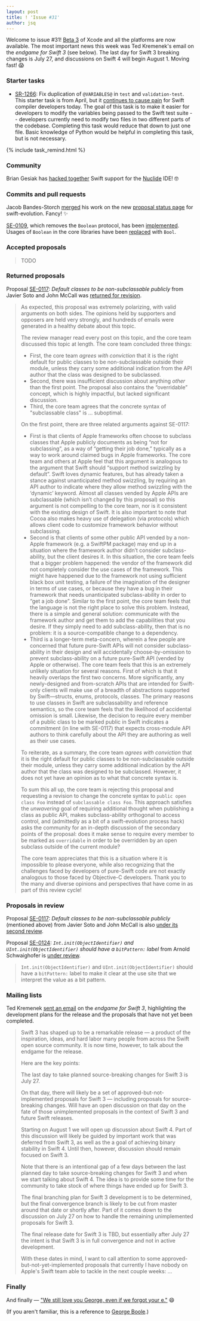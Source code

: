 ```yaml
---
layout: post
title: ! 'Issue #31'
author: jsq
---
```


Welcome to issue #31! [Beta 3](https://developer.apple.com/news/?id=07182016a) of Xcode and all the platforms are now available. The most important news this week was Ted Kremenek's email on the *endgame for Swift 3* (see below). The last day for Swift 3 breaking changes is July 27, and discussions on Swift 4 will begin August 1. Moving fast! 😱

<!--excerpt-->

### Starter tasks

- [SR-1266](https://bugs.swift.org/browse/SR-1266): Fix duplication of `@VARIABLES@` in `test` and `validation-test`. This starter task is from April, but it [continues to cause pain](https://github.com/apple/swift/pull/3577#issuecomment-233464806) for Swift compiler developers today. The goal of this task is to make it easier for developers to modify the variables being passed to the Swift test suite -- developers currently need to modify two files in two different parts of the codebase. Completing this task would reduce that down to just one file. Basic knowledge of Python would be helpful in completing this task, but is not necessary.

{% include task_remind.html %}

### Community

Brian Gesiak has [hacked together](http://modocache.io/nuclide-swift-ide) Swift support for the [Nuclide](https://nuclide.io) IDE! 🤓

### Commits and pull requests

Jacob Bandes-Storch [merged](https://github.com/apple/swift-evolution/pull/433) his work on the new [proposal status page](http://apple.github.io/swift-evolution/) for swift-evolution. Fancy! ✨

[SE-0109](https://github.com/apple/swift-evolution/blob/37ca495862e07ea7cc13c72b934a85501710bf78/proposals/0109-remove-boolean.md), which removes the `Boolean` protocol, has been [implemented](https://github.com/apple/swift/pull/3567). Usages of `Boolean` in the core libraries have been [replaced](https://github.com/apple/swift-corelibs-xctest/commit/544608dbf891326f254bb8d048267aa29247742c)  with `Bool`.

### Accepted proposals

> TODO

### Returned proposals

Proposal [SE-0117](https://github.com/apple/swift-evolution/blob/master/proposals/0117-non-public-subclassable-by-default.md): *Default classes to be non-subclassable publicly* from Javier Soto and John McCall was [returned for revision](https://lists.swift.org/pipermail/swift-evolution-announce/2016-July/000234.html).

> As expected, this proposal was extremely polarizing, with valid arguments on both sides.  The opinions held by supporters and opposers are held very strongly, and hundreds of emails were generated in a healthy debate about this topic.
>
> The review manager read every post on this topic, and the core team discussed this topic at length.  The core team concluded three things:
>
> - First, the core team *agrees with conviction* that it is the right default for public classes to be non-subclassable outside their module, unless they carry some additional indication from the API author that the class was designed to be subclassed.
> - Second, there was insufficient discussion about anything *other* than the first point.  The proposal also contains the “overridable” concept, which is highly impactful, but lacked significant discussion.
> - Third, the core team agrees that the concrete syntax of "subclassable class" is ... suboptimal.
>
> On the first point, there are three related arguments against SE-0117:
>
> - First is that clients of Apple frameworks often choose to subclass classes that Apple publicly documents as being “not for subclassing”, as a way of “getting their job done,” typically as a way to work around claimed bugs in Apple frameworks.  The core team and others at Apple feel that this argument is analogous to the argument that Swift should “support method swizzling by default”.  Swift loves dynamic features, but has already taken a stance against unanticipated method swizzling, by requiring an API author to indicate where they allow method swizzling with the ‘dynamic’ keyword.  Almost all classes vended by Apple APIs are subclassable (which isn’t changed by this proposal) so this argument is not compelling to the core team, nor is it consistent with the existing design of Swift.  It is also important to note that Cocoa also makes heavy use of delegation (via protocols) which allows client code to customize framework behavior without subclassing.
> - Second is that clients of some other public API vended by a non-Apple framework (e.g. a SwiftPM package) may end up in a situation where the framework author didn’t consider subclass-ability, but the client desires it.  In this situation, the core team feels that a bigger problem happened: the vendor of the framework did not completely consider the use cases of the framework.  This might have happened due to the framework not using sufficient black box unit testing, a failure of the imagination of the designer in terms of use cases, or because they have a bug in their framework that needs unanticipated subclass-ability in order to “get a job done”.  Similar to the first point, the core team feels that the language is not the right place to solve this problem.  Instead, there is a simple and general solution: communicate with the framework author and get them to add the capabilities that you desire.  If they simply need to add subclass-ability, then that is no problem: it is a source-compatible change to a dependency.
> - Third is a longer-term meta-concern, wherein a few people are concerned that future pure-Swift APIs will not consider subclass-ability in their design and will accidentally choose-by-omission to prevent subclass-ability on a future pure-Swift API (vended by Apple or otherwise).  The core team feels that this is an extremely unlikely situation for several reasons.  First of which is that it heavily overlaps the first two concerns.  More significantly, any newly-designed and from-scratch APIs that are intended for Swift-only clients will make use of a breadth of abstractions supported by Swift—structs, enums, protocols, classes.  The primary reasons to use classes in Swift are subclassability and reference semantics, so the core team feels that the likelihood of accidental omission is small.  Likewise, the decision to require every member of a public class to be marked public in Swift indicates a commitment (in line with SE-0117) that expects cross-module API authors to think carefully about the API they are authoring as well as their use cases.
>
> To reiterate, as a summary, the core team *agrees with conviction* that it is the right default for public classes to be non-subclassable outside their module, unless they carry some additional indication by the API author that the class was designed to be subclassed.  However, it does not yet have an opinion as to what that concrete syntax is.
>
> To sum this all up, the core team is rejecting this proposal and requesting a revision to change the concrete syntax to `public open class Foo` instead of `subclassable class Foo`.  This approach satisfies the *unwavering* goal of requiring additional thought when publishing a class as public API, makes subclass-ability orthogonal to access control, and (admittedly as a bit of a swift-evolution process hack) asks the community for an in-depth discussion of the secondary points of the proposal: does it make sense to require every member to be marked as `overridable` in order to be overridden by an open subclass outside of the current module?
>
> The core team appreciates that this is a situation where it is impossible to please everyone, while also recognizing that the challenges faced by developers of pure-Swift code are not exactly analogous to those faced by Objective-C developers.  Thank you to the many and diverse opinions and perspectives that have come in as part of this review cycle!

### Proposals in review

Proposal [SE-0117](https://github.com/apple/swift-evolution/blob/master/proposals/0117-non-public-subclassable-by-default.md): *Default classes to be non-subclassable publicly* (mentioned above) from Javier Soto and John McCall is also [under its second review](https://lists.swift.org/pipermail/swift-evolution-announce/2016-July/000236.html).

Proposal [SE-0124](https://github.com/apple/swift-evolution/blob/master/proposals/0124-bitpattern-label-for-int-initializer-objectidentfier.md): *`Int.init(ObjectIdentifier)` and `UInt.init(ObjectIdentifier)` should have a `bitPattern:` label* from Arnold Schwaighofer is [under review](https://lists.swift.org/pipermail/swift-evolution-announce/2016-July/000237.html).

> `Int.init(ObjectIdentifier)` and `UInt.init(ObjectIdentifier)` should have a `bitPattern:` label to make it clear at the use site that we interpret the value as a bit pattern.

### Mailing lists

Ted Kremenek [sent an email](https://lists.swift.org/pipermail/swift-evolution-announce/2016-July/000235.html) on the *endgame for Swift 3*, highlighting the development plans for the release and the proposals that have not yet been completed.

> Swift 3 has shaped up to be a remarkable release — a product of the inspiration, ideas, and hard labor many people from across the Swift open source community. It is now time, however, to talk about the endgame for the release.
>
> Here are the key points:
>
> The last day to take planned source-breaking changes for Swift 3 is July 27.
>
> On that day, there will likely be a set of approved-but-not-implemented proposals for Swift 3 &mdash; including proposals for source-breaking changes. Will have an open discussion on that day on the fate of those unimplemented proposals in the context of Swift 3 and future Swift releases.
>
> Starting on August 1 we will open up discussion about Swift 4. Part of this discussion will likely be guided by important work that was deferred from Swift 3, as well as the a goal of achieving binary stability in Swift 4. Until then, however, discussion should remain focused on Swift 3.
>
> Note that there is an intentional gap of a few days between the last planned day to take source-breaking changes for Swift 3 and when we start talking about Swift 4. The idea is to provide some time for the community to take stock of where things have ended up for Swift 3.
>
> The final branching plan for Swift 3 development is to be determined, but the final convergence branch is likely to be cut from master around that date or shortly after. Part of it comes down to the discussion on July 27 on how to handle the remaining unimplemented proposals for Swift 3.
>
> The final release date for Swift 3 is TBD, but essentially after July 27 the intent is that Swift 3 is in full convergence and not in active development.
>
> With these dates in mind, I want to call attention to some approved-but-not-yet-implemented proposals that currently I have nobody on Apple's Swift team able to tackle in the next couple weeks: ...

### Finally

And finally &mdash; ["We still love you George, even if we forgot your e."](https://github.com/apple/swift/commit/af30ae32226813ec14c2bef80cb090d3e6c586fb) 😄

(If you aren't familiar, this is a reference to [George Boole](https://en.wikipedia.org/wiki/George_Boole).)
